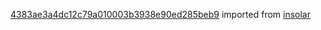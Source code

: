 [4383ae3a4dc12c79a010003b3938e90ed285beb9](https://github.com/insolar/insolar/commit/4383ae3a4dc12c79a010003b3938e90ed285beb9) imported from [insolar](https://github.com/insolar/insolar)
